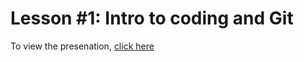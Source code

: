 # Lesson #1: Intro to coding and Git

To view the presenation, [click here](https://EisenRa.github.io/2022_Adelaide_Code_Club/Lessons/2022/2022_03_03_Intro_and_Git/Presentation.html#1)
